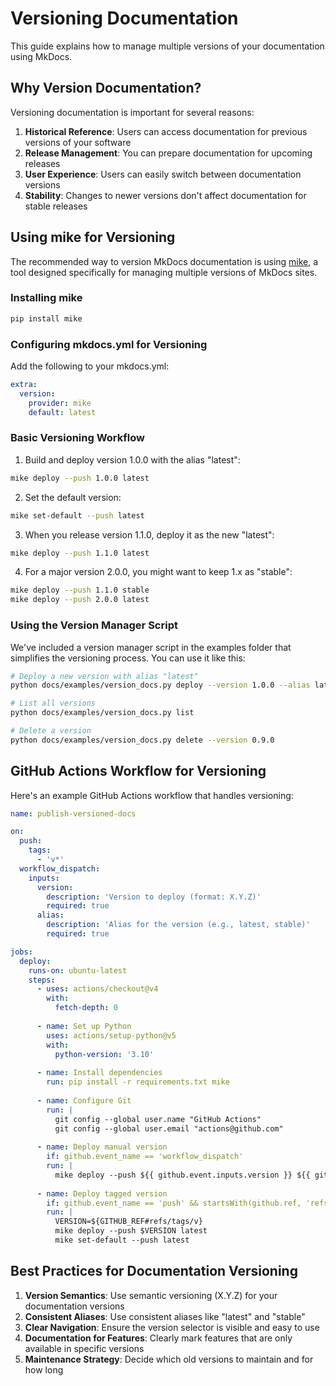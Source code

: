 # Versioning Documentation

This guide explains how to manage multiple versions of your documentation using MkDocs.

## Why Version Documentation?

Versioning documentation is important for several reasons:

1. **Historical Reference**: Users can access documentation for previous versions of your software
2. **Release Management**: You can prepare documentation for upcoming releases
3. **User Experience**: Users can easily switch between documentation versions
4. **Stability**: Changes to newer versions don't affect documentation for stable releases

## Using mike for Versioning

The recommended way to version MkDocs documentation is using [mike](https://github.com/jimporter/mike), a tool designed specifically for managing multiple versions of MkDocs sites.

### Installing mike

```bash
pip install mike
```

### Configuring mkdocs.yml for Versioning

Add the following to your mkdocs.yml:

```yaml
extra:
  version:
    provider: mike
    default: latest
```

### Basic Versioning Workflow

1. Build and deploy version 1.0.0 with the alias "latest":

```bash
mike deploy --push 1.0.0 latest
```

2. Set the default version:

```bash
mike set-default --push latest
```

3. When you release version 1.1.0, deploy it as the new "latest":

```bash
mike deploy --push 1.1.0 latest
```

4. For a major version 2.0.0, you might want to keep 1.x as "stable":

```bash
mike deploy --push 1.1.0 stable
mike deploy --push 2.0.0 latest
```

### Using the Version Manager Script

We've included a version manager script in the examples folder that simplifies the versioning process. You can use it like this:

```bash
# Deploy a new version with alias "latest"
python docs/examples/version_docs.py deploy --version 1.0.0 --alias latest

# List all versions
python docs/examples/version_docs.py list

# Delete a version
python docs/examples/version_docs.py delete --version 0.9.0
```

## GitHub Actions Workflow for Versioning

Here's an example GitHub Actions workflow that handles versioning:

```yaml
name: publish-versioned-docs

on:
  push:
    tags:
      - 'v*'
  workflow_dispatch:
    inputs:
      version:
        description: 'Version to deploy (format: X.Y.Z)'
        required: true
      alias:
        description: 'Alias for the version (e.g., latest, stable)'
        required: true

jobs:
  deploy:
    runs-on: ubuntu-latest
    steps:
      - uses: actions/checkout@v4
        with:
          fetch-depth: 0
      
      - name: Set up Python
        uses: actions/setup-python@v5
        with:
          python-version: '3.10'
          
      - name: Install dependencies
        run: pip install -r requirements.txt mike
      
      - name: Configure Git
        run: |
          git config --global user.name "GitHub Actions"
          git config --global user.email "actions@github.com"
      
      - name: Deploy manual version
        if: github.event_name == 'workflow_dispatch'
        run: |
          mike deploy --push ${{ github.event.inputs.version }} ${{ github.event.inputs.alias }}
      
      - name: Deploy tagged version
        if: github.event_name == 'push' && startsWith(github.ref, 'refs/tags/v')
        run: |
          VERSION=${GITHUB_REF#refs/tags/v}
          mike deploy --push $VERSION latest
          mike set-default --push latest
```

## Best Practices for Documentation Versioning

1. **Version Semantics**: Use semantic versioning (X.Y.Z) for your documentation versions
2. **Consistent Aliases**: Use consistent aliases like "latest" and "stable"
3. **Clear Navigation**: Ensure the version selector is visible and easy to use
4. **Documentation for Features**: Clearly mark features that are only available in specific versions
5. **Maintenance Strategy**: Decide which old versions to maintain and for how long
